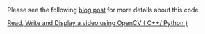 Please see the following [blog post](http://www.learnopencv.com/read-write-and-display-a-video-using-opencv-cpp-python/) for more details about this code

[Read, Write and Display a video using OpenCV ( C++/ Python )](http://www.learnopencv.com/read-write-and-display-a-video-using-opencv-cpp-python/)
